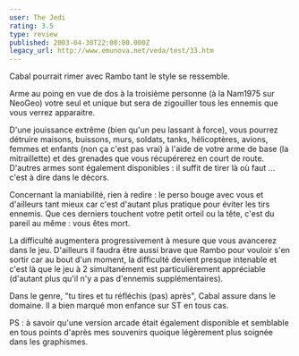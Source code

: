```yaml
---
user: The Jedi
rating: 3.5
type: review
published: 2003-04-30T22:00:00.000Z
legacy_url: http://www.emunova.net/veda/test/33.htm
---
```

Cabal pourrait rimer avec Rambo tant le style se ressemble.  

Arme au poing en vue de dos à la troisième personne (à la Nam1975 sur NeoGeo) votre seul et unique but sera de zigouiller tous les ennemis que vous verrez apparaitre.  

D'une jouissance extrême (bien qu'un peu lassant à force), vous pourrez détruire maisons, buissons, murs, soldats, tanks, hélicoptères, avions, femmes et enfants (non ça c'est pas vrai) à l'aide de votre arme de base (la mitraillette) et des grenades que vous récupérerez en court de route. D'autres armes sont également disponibles : il suffit de tirer là où faut ... c'est à dire dans le décors.  

  

Concernant la maniabilité, rien à redire : le perso bouge avec vous et d'ailleurs tant mieux car c'est d'autant plus pratique pour éviter les tirs ennemis. Que ces derniers touchent votre petit orteil ou la tête, c'est du pareil au même : vous êtes mort.  

  

La difficulté augmentera progressivement à mesure que vous avancerez dans le jeu. D'ailleurs il faudra être aussi brave que Rambo pour vouloir s'en sortir car au bout d'un moment, la difficulté devient presque intenable et c'est là que le jeu à 2 simultanément est particulièrement appréciable (d'autant plus qu'il n'y a pas d'ennemis supplémentaires).  

  

Dans le genre, "tu tires et tu réfléchis (pas) après", Cabal assure dans le domaine. Il a bien marqué mon enfance sur ST en tous cas.  

  

PS : à savoir qu'une version arcade était également disponible et semblable en tous points d'après mes souvenirs quoique légèrement plus soignée dans les graphismes.